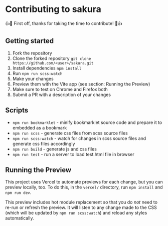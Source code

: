 # Contributing to sakura

:+1::tada: First off, thanks for taking the time to contribute! :tada::+1:

## Getting started

1. Fork the repository
2. Clone the forked repository `git clone https://github.com/<user>/sakura.git`
3. Install dependencies `npm install`
4. Run `npm run scss:watch`
5. Make your changes
6. Preview them with the Vite app (see section: Running the Preview)
7. Make sure to test on Chrome and Firefox both
8. Submit a PR with a description of your changes

## Scripts

* `npm run bookmarklet` - minify bookmarklet source code and prepare it to embedded as a bookmark
* `npm run scss` - generate css files from scss source files
* `npm run scss:watch` - watch for changes in scss source files and generate css files accordingly
* `npm run build` - generate js and css files
* `npm run test` - run a server to load test.html file in browser

## Running the Preview

This project uses Vercel to automate previews for each change, but you can
preview locally, too. To do this, in the `vercel/` directory, run `npm install` and `npm run dev`.

This preview includes hot module replacement so that you do *not* need to re-run or refresh the
preview. It will listen to any change made to the CSS (which will be updated by
`npm run scss:watch`) and reload any styles automatically.
